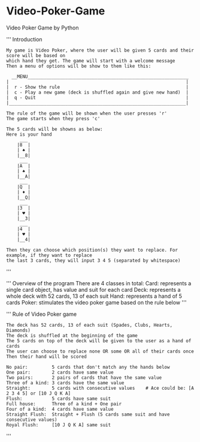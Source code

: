 # Video-Poker-Game
Video Poker Game by Python


''' Introduction 

    My game is Video Poker, where the user will be given 5 cards and their score will be based on 
    which hand they get. The game will start with a welcome message
    Then a menu of options will be show to them like this:

      __MENU____________________________________________________________ 
    |                                                                  |
    |  r - Show the rule                                               |
    |  c - Play a new game (deck is shuffled again and give new hand)  |
    |  q - Quit                                                        |
    |__________________________________________________________________|

    The rule of the game will be shown when the user presses 'r'
    The game starts when they press 'c'

    The 5 cards will be showns as below:
    Here is your hand
         ___ 
        |8  |
        | ♠ |
        |__8|
         ___ 
        |A  |
        | ♠ |
        |__A|
         ___ 
        |Q  |
        | ♦ |
        |__Q|
         ___ 
        |3  |
        | ♥ |
        |__3|
         ___ 
        |4  |
        | ♥ |
        |__4|

    Then they can choose which position(s) they want to replace. For example, if they want to replace
    the last 3 cards, they will input 3 4 5 (separated by whitespace)

'''

''' Overview of the program
    There are 4 classes in total:
        Card: represents a single card object, has value and suit for each card
        Deck: represents a whole deck with 52 cards, 13 of each suit
        Hand: represents a hand of 5 cards
        Poker: stimulates the video poker game based on the rule below
'''

''' Rule of Video Poker game

    The deck has 52 cards, 13 of each suit (Spades, Clubs, Hearts, Diamonds)
    The deck is shuffled at the beginning of the game
    The 5 cards on top of the deck will be given to the user as a hand of cards
    The user can choose to replace none OR some OR all of their cards once
    Then their hand will be scored

    No pair:         5 cards that don't match any the hands below 
    One pair:        2 cards have same value
    Two pairs:       2 pairs of cards that have the same value
    Three of a kind: 3 cards have the same value
    Straight:        5 cards with consecutive values    # Ace could be: [A 2 3 4 5] or [10 J Q K A]
    Flush:           5 cards have same suit
    Full house:      Three of a kind + One pair
    Four of a kind:  4 cards have same value
    Straight Flush:  Straight + Flush (5 cards same suit and have consecutive values)
    Royal Flush:     [10 J Q K A] same suit

'''
